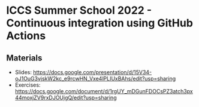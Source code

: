 # ICCS Summer School 2022 - Continuous integration using GitHub Actions
## Materials
  * Slides: https://docs.google.com/presentation/d/15V34-oJ1OuG3vjskW2kc_e9rcwHN_Vxe4lPLIUxBAhs/edit?usp=sharing
  * Exercises: https://docs.google.com/document/d/1rgUY_mDGunFDOCsPZ3atch3px44moxjZV9rxDJOUjgQ/edit?usp=sharing
